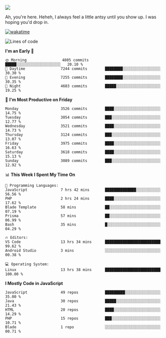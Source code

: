 ![](https://media.tenor.com/FUEC3dPyVhEAAAAM/welcome-back-minions.gif)

Ah, you're here. Heheh, 
I always feel a little antsy until you show up. I was hoping you'd drop in.

[![wakatime](https://wakatime.com/badge/user/8ad4afa2-1a56-40d1-a949-4663473915b6.svg)](https://wakatime.com/@mrepol742)

<!--START_SECTION:mrepol742-->
![Lines of code](https://img.shields.io/badge/From%20Hello%20World%20I%27ve%20Written-19.9%20million%20lines%20of%20code-blue)

**I'm an Early 🐤** 

```text
🌞 Morning                4805 commits        █████░░░░░░░░░░░░░░░░░░░░   20.10 % 
🌆 Daytime                7244 commits        ████████░░░░░░░░░░░░░░░░░   30.30 % 
🌃 Evening                7255 commits        ████████░░░░░░░░░░░░░░░░░   30.35 % 
🌙 Night                  4603 commits        █████░░░░░░░░░░░░░░░░░░░░   19.25 % 
```
📅 **I'm Most Productive on Friday** 

```text
Monday                   3526 commits        ████░░░░░░░░░░░░░░░░░░░░░   14.75 % 
Tuesday                  3054 commits        ███░░░░░░░░░░░░░░░░░░░░░░   12.77 % 
Wednesday                3521 commits        ████░░░░░░░░░░░░░░░░░░░░░   14.73 % 
Thursday                 3124 commits        ███░░░░░░░░░░░░░░░░░░░░░░   13.07 % 
Friday                   3975 commits        ████░░░░░░░░░░░░░░░░░░░░░   16.63 % 
Saturday                 3618 commits        ████░░░░░░░░░░░░░░░░░░░░░   15.13 % 
Sunday                   3089 commits        ███░░░░░░░░░░░░░░░░░░░░░░   12.92 % 
```


📊 **This Week I Spent My Time On** 

```text
💬 Programming Languages: 
JavaScript               7 hrs 42 mins       ██████████████░░░░░░░░░░░   56.56 % 
PHP                      2 hrs 24 mins       ████░░░░░░░░░░░░░░░░░░░░░   17.62 % 
Blade Template           58 mins             ██░░░░░░░░░░░░░░░░░░░░░░░   07.19 % 
Prisma                   57 mins             ██░░░░░░░░░░░░░░░░░░░░░░░   06.99 % 
Bash                     35 mins             █░░░░░░░░░░░░░░░░░░░░░░░░   04.29 % 

🔥 Editors: 
VS Code                  13 hrs 34 mins      █████████████████████████   99.62 % 
Android Studio           3 mins              ░░░░░░░░░░░░░░░░░░░░░░░░░   00.38 % 

💻 Operating System: 
Linux                    13 hrs 38 mins      █████████████████████████   100.00 % 
```

**I Mostly Code in JavaScript** 

```text
JavaScript               49 repos            █████████░░░░░░░░░░░░░░░░   35.00 % 
Java                     30 repos            █████░░░░░░░░░░░░░░░░░░░░   21.43 % 
HTML                     20 repos            ████░░░░░░░░░░░░░░░░░░░░░   14.29 % 
PHP                      15 repos            ███░░░░░░░░░░░░░░░░░░░░░░   10.71 % 
Blade                    1 repo              ░░░░░░░░░░░░░░░░░░░░░░░░░   00.71 % 
```




<!--END_SECTION:mrepol742-->
